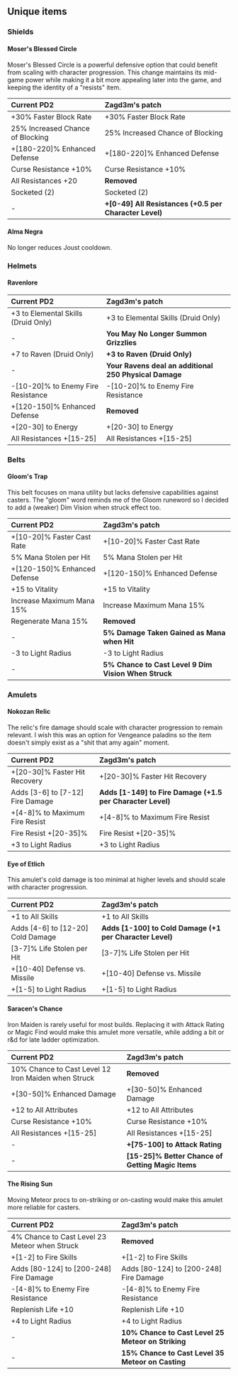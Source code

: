 ## Unique items

### Shields

#### Moser's Blessed Circle

Moser's Blessed Circle is a powerful defensive option that could benefit from scaling with character progression.
This change maintains its mid-game power while making it a bit more appealing later into the game, and keeping the identity of a "resists" item.

| Current PD2                      | Zagd3m's patch                                          |
|:--|:--|
| +30% Faster Block Rate                          | +30% Faster Block Rate                         |
| 25% Increased Chance of Blocking                | 25% Increased Chance of Blocking               |
| +[180-220]% Enhanced Defense                    | +[180-220]% Enhanced Defense                   |
| Curse Resistance +10%                           | Curse Resistance +10%                          |
| All Resistances +20                             | **Removed**                                    |
| Socketed (2)                                    | Socketed (2)                                   |
| -                                               | **+[0-49] All Resistances (+0.5 per Character Level)** |

#### Alma Negra

No longer reduces Joust cooldown.

### Helmets

#### Ravenlore

| Current PD2 | Zagd3m's patch |
|:--|:--|
| +3 to Elemental Skills (Druid Only) | +3 to Elemental Skills (Druid Only) |
| - | **You May No Longer Summon Grizzlies** |
| +7 to Raven (Druid Only) | **+3 to Raven (Druid Only)** |
| - | **Your Ravens deal an additional 250 Physical Damage** |
| -[10-20]% to Enemy Fire Resistance | -[10-20]% to Enemy Fire Resistance |
| +[120-150]% Enhanced Defense | **Removed** |
| +[20-30] to Energy | +[20-30] to Energy |
| All Resistances +[15-25] | All Resistances +[15-25] |

### Belts

#### Gloom's Trap

This belt focuses on mana utility but lacks defensive capabilities against casters.
The "gloom" word reminds me of the Gloom runeword so I decided to add a (weaker) Dim Vision when struck effect too.

| Current PD2                      | Zagd3m's patch                                          |
|:--|:--|
| +[10-20]% Faster Cast Rate                      | +[10-20]% Faster Cast Rate                     |
| 5% Mana Stolen per Hit                          | 5% Mana Stolen per Hit                         |
| +[120-150]% Enhanced Defense                    | +[120-150]% Enhanced Defense                   |
| +15 to Vitality                                 | +15 to Vitality                                |
| Increase Maximum Mana 15%                       | Increase Maximum Mana 15%                      |
| Regenerate Mana 15%                             | **Removed**                                    |
| -                                               | **5% Damage Taken Gained as Mana when Hit**    |
| -3 to Light Radius                              | -3 to Light Radius                             |
| -                                               | **5% Chance to Cast Level 9 Dim Vision When Struck** |

### Amulets

#### Nokozan Relic

The relic's fire damage should scale with character progression to remain relevant.
I wish this was an option for Vengeance paladins so the item doesn't simply exist as a "shit that amy again" moment.

| Current PD2                      | Zagd3m's patch                                          |
|:--|:--|
| +[20-30]% Faster Hit Recovery                   | +[20-30]% Faster Hit Recovery                  |
| Adds [3-6] to [7-12] Fire Damage                | **Adds [1-149] to Fire Damage (+1.5 per Character Level)** |
| +[4-8]% to Maximum Fire Resist                  | +[4-8]% to Maximum Fire Resist                 |
| Fire Resist +[20-35]%                           | Fire Resist +[20-35]%                          |
| +3 to Light Radius                              | +3 to Light Radius                             |

#### Eye of Etlich

This amulet's cold damage is too minimal at higher levels and should scale with character progression.

| Current PD2                      | Zagd3m's patch                                          |
|:--|:--|
| +1 to All Skills                                | +1 to All Skills                               |
| Adds [4-6] to [12-20] Cold Damage               | **Adds [1-100] to Cold Damage (+1 per Character Level)** |
| [3-7]% Life Stolen per Hit                      | [3-7]% Life Stolen per Hit                     |
| +[10-40] Defense vs. Missile                    | +[10-40] Defense vs. Missile                   |
| +[1-5] to Light Radius                          | +[1-5] to Light Radius                         |

#### Saracen's Chance

Iron Maiden is rarely useful for most builds. Replacing it with Attack Rating or Magic Find would make this amulet more versatile, while adding a bit or r&d for late ladder optimization.

| Current PD2                      | Zagd3m's patch                                          |
|:--|:--|
| 10% Chance to Cast Level 12 Iron Maiden when Struck | **Removed**                                |
| +[30-50]% Enhanced Damage                       | +[30-50]% Enhanced Damage                      |
| +12 to All Attributes                           | +12 to All Attributes                          |
| Curse Resistance +10%                           | Curse Resistance +10%                          |
| All Resistances +[15-25]                        | All Resistances +[15-25]                       |
| -                                               | **+[75-100] to Attack Rating**                 |
| -                                               | **[15-25]% Better Chance of Getting Magic Items** |

#### The Rising Sun

Moving Meteor procs to on-striking or on-casting would make this amulet more reliable for casters.

| Current PD2                      | Zagd3m's patch                                          |
|:--|:--|
| 4% Chance to Cast Level 23 Meteor when Struck   | **Removed**                                    |
| +[1-2] to Fire Skills                           | +[1-2] to Fire Skills                          |
| Adds [80-124] to [200-248] Fire Damage          | Adds [80-124] to [200-248] Fire Damage         |
| -[4-8]% to Enemy Fire Resistance                | -[4-8]% to Enemy Fire Resistance               |
| Replenish Life +10                              | Replenish Life +10                             |
| +4 to Light Radius                              | +4 to Light Radius                             |
| -                                               | **10% Chance to Cast Level 25 Meteor on Striking** |
| -                                               | **15% Chance to Cast Level 35 Meteor on Casting** |
